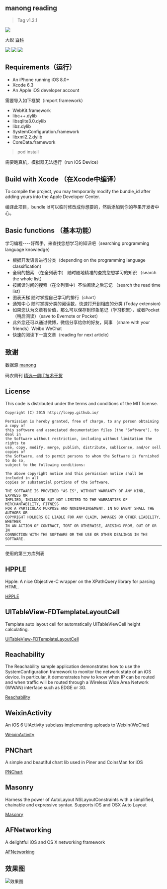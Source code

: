 ## manong reading

> Tag v1.2.1

![](green-46180_640.png)

大鲵 [百科](http://baike.baidu.com/link?url=AICKdlmsjeqZrwIi4VlmcuGDnayfohkDKPxa54F-0NxUEbKHiDQAUp5qH7bgB3Qp2lCoiEtk86odhH8BujSzMa)

![](https://img.shields.io/jenkins/s/https/jenkins.qa.ubuntu.com/precise-desktop-amd64_default.svg)
![](https://img.shields.io/github/license/mashape/apistatus.svg)
![](https://camo.githubusercontent.com/770175f6c01d89c84a020706126a9e6399ff76c4/68747470733a2f2f696d672e736869656c64732e696f2f636f636f61706f64732f702f4b696e676669736865722e7376673f7374796c653d666c6174)

## Requirements（运行）

- An iPhone running iOS 8.0+
- Xcode 6.3
- An Apple iOS developer account

需要导入如下框架（import framework）

- WebKit.framework
- libc++.dylib
- libsqlite3.0.dylib
- libz.dylib
- SystemConfiguration.framework
- libxml2.2.dylib
- CoreData.framework

> pod install

需要跑真机，模拟器无法运行（run iOS Device）

## Build with Xcode （在Xcode中编译）

To compile the project, you may temporarily modify the bundle_id after adding yours into the Apple Developer Center. 

编译此项目，bundle id可以临时修改成你想要的，然后添加到你的苹果开发者中心。

## Basic functions （基本功能）

学习编程----好帮手，来查找您想学习的知识吧（searching programming language knowledge）

* 根据开发语言进行分类（depending on the programming language classification）
* 全局的搜索 （在全列表中） 随时随地精准的查找您想学习的知识 （search the whole list）
* 按阅读时间的搜索（在全列表中）不怕阅读之后忘记 （search the read time list）
* 图表天梯  随时掌握自己学习的排行（chart）
* 通知中心  随时掌握分类的阅读数，快速打开到相应的分类 (Today extension)
* 如果您认为文章有价值，那么可以保存到印象笔记（学习积累），或者Pocket（稍后阅读）（save to Evernote or Pocket）
* 此外您还可以通过微博，微信分享给你的好友，同事 （share with your friends）Weibo WeChat
* 快速的阅读下一篇文章（reading for next article）

## 致谢

数据源 [manong](https://github.com/nemoTyrant/manong)

码农周刊 [精选一周IT技术干货](http://weekly.manong.io/)

## License

This code is distributed under the terms and conditions of the MIT license.

```
Copyright (C) 2015 http://lcepy.github.io/

Permission is hereby granted, free of charge, to any person obtaining a copy of
this software and associated documentation files (the "Software"), to deal in
the Software without restriction, including without limitation the rights to
use, copy, modify, merge, publish, distribute, sublicense, and/or sell copies of
the Software, and to permit persons to whom the Software is furnished to do so,
subject to the following conditions:

The above copyright notice and this permission notice shall be included in all
copies or substantial portions of the Software.

THE SOFTWARE IS PROVIDED "AS IS", WITHOUT WARRANTY OF ANY KIND, EXPRESS OR
IMPLIED, INCLUDING BUT NOT LIMITED TO THE WARRANTIES OF MERCHANTABILITY, FITNESS
FOR A PARTICULAR PURPOSE AND NONINFRINGEMENT. IN NO EVENT SHALL THE AUTHORS OR
COPYRIGHT HOLDERS BE LIABLE FOR ANY CLAIM, DAMAGES OR OTHER LIABILITY, WHETHER
IN AN ACTION OF CONTRACT, TORT OR OTHERWISE, ARISING FROM, OUT OF OR IN
CONNECTION WITH THE SOFTWARE OR THE USE OR OTHER DEALINGS IN THE SOFTWARE.
```

---

使用的第三方库列表

## HPPLE

Hpple: A nice Objective-C wrapper on the XPathQuery library for parsing HTML.

[HPPLE](https://github.com/topfunky/hpple)

## UITableView-FDTemplateLayoutCell

Template auto layout cell for automatically UITableViewCell height calculating.

[UITableView-FDTemplateLayoutCell](https://github.com/forkingdog/UITableView-FDTemplateLayoutCell)

## Reachability 

The Reachability sample application demonstrates how to use the SystemConfiguration framework to monitor the network state of an iOS device. In particular, it demonstrates how to know when IP can be routed and when traffic will be routed through a Wireless Wide Area Network (WWAN) interface such as EDGE or 3G.

[Reachability ](https://developer.apple.com/library/ios/samplecode/Reachability/Introduction/Intro.html)

## WeixinActivity

An iOS 6 UIActivity subclass implementing uploads to Weixin(WeChat)

[WeixinActivity](https://github.com/iDay/WeixinActivity)

## PNChart

A simple and beautiful chart lib used in Piner and CoinsMan for iOS

[PNChart](https://github.com/kevinzhow/PNChart)

## Masonry

Harness the power of AutoLayout NSLayoutConstraints with a simplified, chainable and expressive syntax. Supports iOS and OSX Auto Layout

[Masonry](https://github.com/SnapKit/Masonry)

## AFNetworking

A delightful iOS and OS X networking framework

[AFNetworking](https://github.com/AFNetworking/AFNetworking)

## 效果图

![效果图](http://7qncz5.com1.z0.glb.clouddn.com/iOS/yuanyiyuan1.png)
